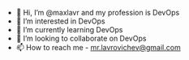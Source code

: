- 👋 Hi, I’m @maxlavr and my profession is DevOps
- 👀 I’m interested in DevOps
- 🌱 I’m currently learning DevOps
- 💞️ I’m looking to collaborate on DevOps
- 📫 How to reach me - mr.lavrovichev@gmail.com

<!---
maxlavr/maxlavr is a ✨ special ✨ repository because its `README.md` (this file) appears on your GitHub profile.
You can click the Preview link to take a look at your changes.
--->
